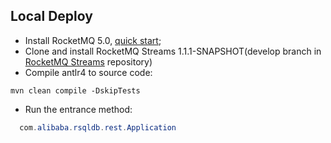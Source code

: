 ## Local Deploy
* Install RocketMQ 5.0, [quick start](https://rocketmq.apache.org/zh/docs/quickStart/02quickstart);
* Clone and install RocketMQ Streams 1.1.1-SNAPSHOT(develop branch in [RocketMQ Streams](https://github.com/apache/rocketmq-streams) repository)
* Compile antlr4 to source code:
```shell
mvn clean compile -DskipTests
```
* Run the entrance method:
```java
  com.alibaba.rsqldb.rest.Application
````


